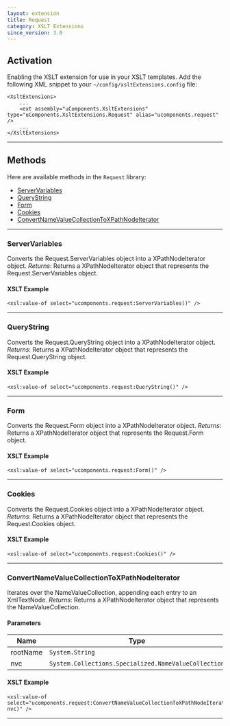 ```yaml
---
layout: extension
title: Request
category: XSLT Extensions
since_version: 3.0
---
```


## Activation
Enabling the XSLT extension for use in your XSLT templates.
Add the following XML snippet to your `~/config/xsltExtensions.config` file:

	<XsltExtensions>
		...
		<ext assembly="uComponents.XsltExtensions" type="uComponents.XsltExtensions.Request" alias="ucomponents.request" />
		...
	</XsltExtensions>

*****

## Methods
Here are available methods in the ```Request``` library:

* [ServerVariables](#servervariables)
* [QueryString](#querystring)
* [Form](#form)
* [Cookies](#cookies)
* [ConvertNameValueCollectionToXPathNodeIterator](#convertnamevaluecollectiontoxpathnodeiterator)

*****

### ServerVariables
Converts the Request.ServerVariables object into a XPathNodeIterator object.
_Returns_: Returns a XPathNodeIterator object that represents the Request.ServerVariables object.


#### XSLT Example

	<xsl:value-of select="ucomponents.request:ServerVariables()" />


*****

### QueryString
Converts the Request.QueryString object into a XPathNodeIterator object.
_Returns_: Returns a XPathNodeIterator object that represents the Request.QueryString object.


#### XSLT Example

	<xsl:value-of select="ucomponents.request:QueryString()" />


*****

### Form
Converts the Request.Form object into a XPathNodeIterator object.
_Returns_: Returns a XPathNodeIterator object that represents the Request.Form object.


#### XSLT Example

	<xsl:value-of select="ucomponents.request:Form()" />


*****

### Cookies
Converts the Request.Cookies object into a XPathNodeIterator object.
_Returns_: Returns a XPathNodeIterator object that represents the Request.Cookies object.


#### XSLT Example

	<xsl:value-of select="ucomponents.request:Cookies()" />


*****

### ConvertNameValueCollectionToXPathNodeIterator
Iterates over the NameValueCollection, appending each entry to an XmlTextNode.
_Returns_: Returns a XPathNodeIterator object that represents the NameValueCollection.

#### Parameters
| Name | Type | Notes |
|------|------|-------|
| rootName | ```System.String``` | |
| nvc | ```System.Collections.Specialized.NameValueCollection``` | |

#### XSLT Example

	<xsl:value-of select="ucomponents.request:ConvertNameValueCollectionToXPathNodeIterator(rootName, nvc)" />


*****

